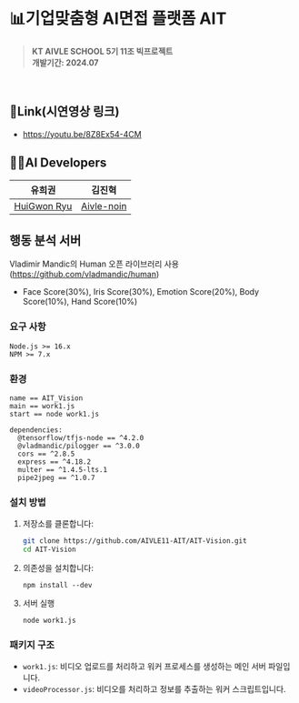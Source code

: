 # 📊기업맞춤형 AI면접 플랫폼 AIT
> **KT AIVLE SCHOOL 5기 11조 빅프로젝트**<br/> **개발기간: 2024.07**
<br>

## 🔗Link(시연영상 링크)
 - https://youtu.be/8Z8Ex54-4CM

## 👩‍💻AI Developers

|               유희권               |               김진혁               |
| :---------------------------------: | :-------------------------------------: |
| [HuiGwon Ryu](https://github.com/AnthonyRyu) | [Aivle-noin](https://github.com/Aivle-noin) |

## 행동 분석 서버
Vladimir Mandic의 Human 오픈 라이브러리 사용(https://github.com/vladmandic/human)
 - Face Score(30%), Iris Score(30%), Emotion Score(20%), Body Score(10%), Hand Score(10%)

### 요구 사항
```
Node.js >= 16.x
NPM >= 7.x
```

### 환경
```
name == AIT_Vision
main == work1.js
start == node work1.js

dependencies:
  @tensorflow/tfjs-node == ^4.2.0
  @vladmandic/pilogger == ^3.0.0
  cors == ^2.8.5
  express == ^4.18.2
  multer == ^1.4.5-lts.1
  pipe2jpeg == ^1.0.7
```

### 설치 방법
1. 저장소를 클론합니다:
   ```bash
   git clone https://github.com/AIVLE11-AIT/AIT-Vision.git
   cd AIT-Vision
   ```

2. 의존성을 설치합니다:
   ```
   npm install --dev
   ```
   
3. 서버 실행
   ```
   node work1.js
   ```

### 패키지 구조
 - `work1.js`: 비디오 업로드를 처리하고 워커 프로세스를 생성하는 메인 서버 파일입니다.
 - `videoProcessor.js`: 비디오를 처리하고 정보를 추출하는 워커 스크립트입니다.
